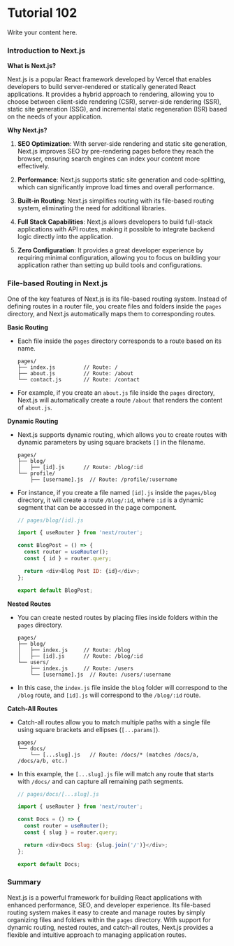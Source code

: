 # Tutorial 102

Write your content here.

### Introduction to Next.js

**What is Next.js?**

Next.js is a popular React framework developed by Vercel that enables developers to build server-rendered or statically generated React applications. It provides a hybrid approach to rendering, allowing you to choose between client-side rendering (CSR), server-side rendering (SSR), static site generation (SSG), and incremental static regeneration (ISR) based on the needs of your application.

**Why Next.js?**

1. **SEO Optimization**: With server-side rendering and static site generation, Next.js improves SEO by pre-rendering pages before they reach the browser, ensuring search engines can index your content more effectively.
  
2. **Performance**: Next.js supports static site generation and code-splitting, which can significantly improve load times and overall performance.

3. **Built-in Routing**: Next.js simplifies routing with its file-based routing system, eliminating the need for additional libraries.

4. **Full Stack Capabilities**: Next.js allows developers to build full-stack applications with API routes, making it possible to integrate backend logic directly into the application.

5. **Zero Configuration**: It provides a great developer experience by requiring minimal configuration, allowing you to focus on building your application rather than setting up build tools and configurations.

### File-based Routing in Next.js

One of the key features of Next.js is its file-based routing system. Instead of defining routes in a router file, you create files and folders inside the `pages` directory, and Next.js automatically maps them to corresponding routes.

**Basic Routing**

- Each file inside the `pages` directory corresponds to a route based on its name.

  ```
  pages/
  ├── index.js         // Route: /
  ├── about.js         // Route: /about
  └── contact.js       // Route: /contact
  ```

- For example, if you create an `about.js` file inside the `pages` directory, Next.js will automatically create a route `/about` that renders the content of `about.js`.

**Dynamic Routing**

- Next.js supports dynamic routing, which allows you to create routes with dynamic parameters by using square brackets `[]` in the filename.

  ```
  pages/
  ├── blog/
  │   ├── [id].js      // Route: /blog/:id
  └── profile/
      ├── [username].js  // Route: /profile/:username
  ```

- For instance, if you create a file named `[id].js` inside the `pages/blog` directory, it will create a route `/blog/:id`, where `:id` is a dynamic segment that can be accessed in the page component.

  ```javascript
  // pages/blog/[id].js

  import { useRouter } from 'next/router';

  const BlogPost = () => {
    const router = useRouter();
    const { id } = router.query;

    return <div>Blog Post ID: {id}</div>;
  };

  export default BlogPost;
  ```

**Nested Routes**

- You can create nested routes by placing files inside folders within the `pages` directory.

  ```
  pages/
  ├── blog/
  │   ├── index.js     // Route: /blog
  │   ├── [id].js      // Route: /blog/:id
  └── users/
      ├── index.js     // Route: /users
      └── [username].js  // Route: /users/:username
  ```

- In this case, the `index.js` file inside the `blog` folder will correspond to the `/blog` route, and `[id].js` will correspond to the `/blog/:id` route.

**Catch-All Routes**

- Catch-all routes allow you to match multiple paths with a single file using square brackets and ellipses (`[...params]`).

  ```
  pages/
  └── docs/
      └── [...slug].js   // Route: /docs/* (matches /docs/a, /docs/a/b, etc.)
  ```

- In this example, the `[...slug].js` file will match any route that starts with `/docs/` and can capture all remaining path segments.

  ```javascript
  // pages/docs/[...slug].js

  import { useRouter } from 'next/router';

  const Docs = () => {
    const router = useRouter();
    const { slug } = router.query;

    return <div>Docs Slug: {slug.join('/')}</div>;
  };

  export default Docs;
  ```

### Summary

Next.js is a powerful framework for building React applications with enhanced performance, SEO, and developer experience. Its file-based routing system makes it easy to create and manage routes by simply organizing files and folders within the `pages` directory. With support for dynamic routing, nested routes, and catch-all routes, Next.js provides a flexible and intuitive approach to managing application routes.
